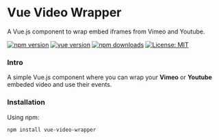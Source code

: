# Vue Video Wrapper
A Vue.js component to wrap embed iframes from Vimeo and Youtube.

[![npm version](https://img.shields.io/npm/v/vue-video-wrapper)](https://www.npmjs.com/package/vue-video-wrapper)
[![vue version](https://img.shields.io/badge/vue-2.x-brightgreen)](https://vuejs.org/)
[![npm downloads](https://img.shields.io/npm/dt/vue-video-wrapper)](https://img.shields.io/npm/dt/vue-video-wrapper)
[![License: MIT](https://img.shields.io/badge/License-MIT-yellow.svg)](https://opensource.org/licenses/MIT)

### Intro

A simple Vue.js component where you can wrap your **Vimeo** or **Youtube** embeded video and use their events.

### Installation

Using npm:

    npm install vue-video-wrapper
